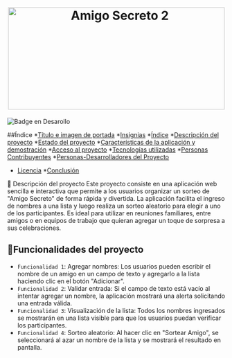 <h1 align="center"> <img width="500" height="236" alt="Amigo Secreto 2" src="https://github.com/user-attachments/assets/d77abc77-c8fd-437f-92fa-714af84942f6" /> </h1>

![Badge en Desarollo](https://img.shields.io/badge/STATUS-EN%20DESAROLLO-green)

##Índice
*[Título e imagen de portada](#Título-e-imagen-de-portada)
*[Insignias](#insignias)
*[Índice](#índice)
*[Descripción del proyecto](#descripción-del-proyecto)
*[Estado del proyecto](#Estado-del-proyecto)
*[Características de la aplicación y demostración](#Características-de-la-aplicación-y-demostración)
*[Acceso al proyecto](#acceso-proyecto)
*[Tecnologías utilizadas](#tecnologías-utilizadas)
*[Personas Contribuyentes](#personas-contribuyentes)
*[Personas-Desarrolladores del Proyecto](#personas-desarrolladores)
* [Licencia](#licencia)
*[Conclusión](#conclusión)

📝 Descripción del proyecto
Este proyecto consiste en una aplicación web sencilla e interactiva que permite a los usuarios organizar un sorteo de "Amigo Secreto" de forma rápida y divertida. La aplicación facilita el ingreso de nombres a una lista y luego realiza un sorteo aleatorio para elegir a uno de los participantes. Es ideal para utilizar en reuniones familiares, entre amigos o en equipos de trabajo que quieran agregar un toque de sorpresa a sus celebraciones.

## :hammer:Funcionalidades del proyecto
- `Funcionalidad 1`: Agregar nombres: Los usuarios pueden escribir el nombre de un amigo en un campo de texto y agregarlo a la lista haciendo clic en el botón "Adicionar".
- `Funcionalidad 2`: Validar entrada: Si el campo de texto está vacío al intentar agregar un nombre, la aplicación mostrará una alerta solicitando una entrada válida.
- `Funcionalidad 3`: Visualización de la lista: Todos los nombres ingresados se mostrarán en una lista visible para que los usuarios puedan verificar los participantes.
- `Funcionalidad 4`: Sorteo aleatorio: Al hacer clic en "Sortear Amigo", se seleccionará al azar un nombre de la lista y se mostrará el resultado en pantalla.
